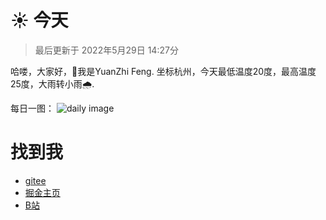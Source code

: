# ☀️ 今天
> 最后更新于 2022年5月29日 14:27分

哈喽，大家好，👋我是YuanZhi Feng.
坐标杭州，今天最低温度20度，最高温度25度，大雨转小雨🌧️.

每日一图：
![daily image](https://wallroom.io/img/1920x1080/bg-37901e1.jpg)

# 找到我
- [gitee](https://gitee.com/clover99)
- [掘金主页](https://juejin.cn/user/127971529335368)
- [B站](https://space.bilibili.com/473874663)
